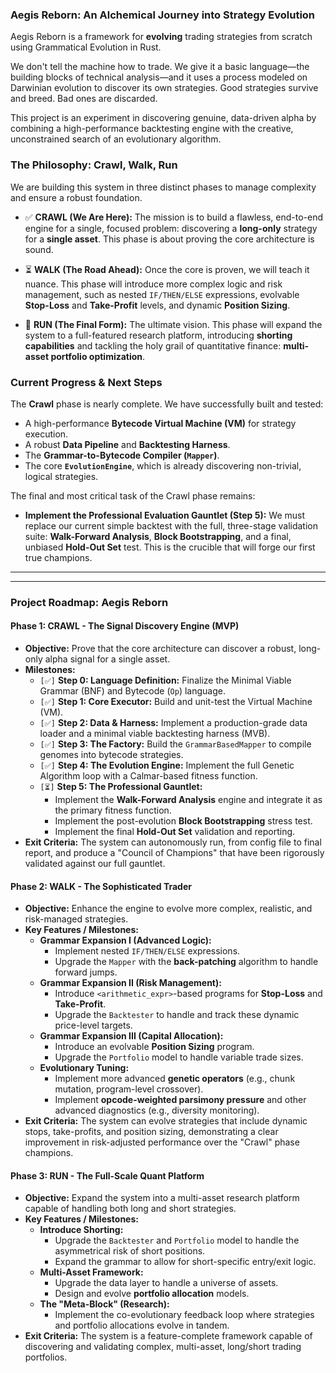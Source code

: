 ### **Aegis Reborn: An Alchemical Journey into Strategy Evolution**

Aegis Reborn is a framework for **evolving** trading strategies from scratch using Grammatical Evolution in Rust.

We don't tell the machine how to trade. We give it a basic language—the building blocks of technical analysis—and it uses a process modeled on Darwinian evolution to discover its own strategies. Good strategies survive and breed. Bad ones are discarded.

This project is an experiment in discovering genuine, data-driven alpha by combining a high-performance backtesting engine with the creative, unconstrained search of an evolutionary algorithm.

### The Philosophy: Crawl, Walk, Run

We are building this system in three distinct phases to manage complexity and ensure a robust foundation.

*   ✅ **CRAWL (We Are Here):** The mission is to build a flawless, end-to-end engine for a single, focused problem: discovering a **long-only** strategy for a **single asset**. This phase is about proving the core architecture is sound.

*   ⏳ **WALK (The Road Ahead):** Once the core is proven, we will teach it nuance. This phase will introduce more complex logic and risk management, such as nested `IF/THEN/ELSE` expressions, evolvable **Stop-Loss** and **Take-Profit** levels, and dynamic **Position Sizing**.

*   🚀 **RUN (The Final Form):** The ultimate vision. This phase will expand the system to a full-featured research platform, introducing **shorting capabilities** and tackling the holy grail of quantitative finance: **multi-asset portfolio optimization**.

### Current Progress & Next Steps

The **Crawl** phase is nearly complete. We have successfully built and tested:
*   A high-performance **Bytecode Virtual Machine (VM)** for strategy execution.
*   A robust **Data Pipeline** and **Backtesting Harness**.
*   The **Grammar-to-Bytecode Compiler (`Mapper`)**.
*   The core **`EvolutionEngine`**, which is already discovering non-trivial, logical strategies.

The final and most critical task of the Crawl phase remains:

*   **Implement the Professional Evaluation Gauntlet (Step 5):** We must replace our current simple backtest with the full, three-stage validation suite: **Walk-Forward Analysis**, **Block Bootstrapping**, and a final, unbiased **Hold-Out Set** test. This is the crucible that will forge our first true champions.

---
---

### **Project Roadmap: Aegis Reborn**

#### **Phase 1: CRAWL - The Signal Discovery Engine (MVP)**
*   **Objective:** Prove that the core architecture can discover a robust, long-only alpha signal for a single asset.
*   **Milestones:**
    *   `[✅]` **Step 0: Language Definition:** Finalize the Minimal Viable Grammar (BNF) and Bytecode (`Op`) language.
    *   `[✅]` **Step 1: Core Executor:** Build and unit-test the Virtual Machine (VM).
    *   `[✅]` **Step 2: Data & Harness:** Implement a production-grade data loader and a minimal viable backtesting harness (MVB).
    *   `[✅]` **Step 3: The Factory:** Build the `GrammarBasedMapper` to compile genomes into bytecode strategies.
    *   `[✅]` **Step 4: The Evolution Engine:** Implement the full Genetic Algorithm loop with a Calmar-based fitness function.
    *   `[⏳]` **Step 5: The Professional Gauntlet:**
        *   Implement the **Walk-Forward Analysis** engine and integrate it as the primary fitness function.
        *   Implement the post-evolution **Block Bootstrapping** stress test.
        *   Implement the final **Hold-Out Set** validation and reporting.
*   **Exit Criteria:** The system can autonomously run, from config file to final report, and produce a "Council of Champions" that have been rigorously validated against our full gauntlet.

#### **Phase 2: WALK - The Sophisticated Trader**
*   **Objective:** Enhance the engine to evolve more complex, realistic, and risk-managed strategies.
*   **Key Features / Milestones:**
    *   **Grammar Expansion I (Advanced Logic):**
        *   Implement nested `IF/THEN/ELSE` expressions.
        *   Upgrade the `Mapper` with the **back-patching** algorithm to handle forward jumps.
    *   **Grammar Expansion II (Risk Management):**
        *   Introduce `<arithmetic_expr>`-based programs for **Stop-Loss** and **Take-Profit**.
        *   Upgrade the `Backtester` to handle and track these dynamic price-level targets.
    *   **Grammar Expansion III (Capital Allocation):**
        *   Introduce an evolvable **Position Sizing** program.
        *   Upgrade the `Portfolio` model to handle variable trade sizes.
    *   **Evolutionary Tuning:**
        *   Implement more advanced **genetic operators** (e.g., chunk mutation, program-level crossover).
        *   Implement **opcode-weighted parsimony pressure** and other advanced diagnostics (e.g., diversity monitoring).
*   **Exit Criteria:** The system can evolve strategies that include dynamic stops, take-profits, and position sizing, demonstrating a clear improvement in risk-adjusted performance over the "Crawl" phase champions.

#### **Phase 3: RUN - The Full-Scale Quant Platform**
*   **Objective:** Expand the system into a multi-asset research platform capable of handling both long and short strategies.
*   **Key Features / Milestones:**
    *   **Introduce Shorting:**
        *   Upgrade the `Backtester` and `Portfolio` model to handle the asymmetrical risk of short positions.
        *   Expand the grammar to allow for short-specific entry/exit logic.
    *   **Multi-Asset Framework:**
        *   Upgrade the data layer to handle a universe of assets.
        *   Design and evolve **portfolio allocation** models.
    *   **The "Meta-Block" (Research):**
        *   Implement the co-evolutionary feedback loop where strategies and portfolio allocations evolve in tandem.
*   **Exit Criteria:** The system is a feature-complete framework capable of discovering and validating complex, multi-asset, long/short trading portfolios.
